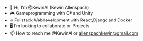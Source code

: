 - 👋 Hi, I’m @KewinAl (Kewin Allenspach)
- 🎮 Gameprogramming with C# and Unity
- 🔥 Fullstack Webdevelopment with React,Django and Docker
- 🖥️ I’m looking to collaborate on Projects
- 📫 How to reach me @KewinAl or allenspachkewin@gmail.com

<!---
KewinAl/KewinAl is a ✨ special ✨ repository because its `README.md` (this file) appears on your GitHub profile.
You can click the Preview link to take a look at your changes.
--->
